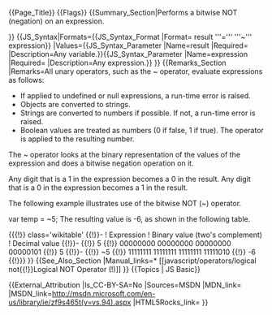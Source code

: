 {{Page_Title}}
{{Flags}}
{{Summary_Section|Performs a bitwise NOT (negation) on an expression.

}}
{{JS_Syntax|Formats={{JS_Syntax_Format
|Format= result '''=''' '''~''' expression}}
|Values={{JS_Syntax_Parameter
|Name=result
|Required=
|Description=Any variable.}}{{JS_Syntax_Parameter
|Name=expression
|Required=
|Description=Any expression.}}
}}
{{Remarks_Section
|Remarks=All unary operators, such as the ~ operator, evaluate expressions as follows:

* If applied to undefined or null expressions, a run-time error is raised.
* Objects are converted to strings.
* Strings are converted to numbers if possible. If not, a run-time error is raised.
* Boolean values are treated as numbers (0 if false, 1 if true).
The operator is applied to the resulting number.

The ~ operator looks at the binary representation of the values of the expression and does a bitwise negation operation on it.

Any digit that is a 1 in the expression becomes a 0 in the result. Any digit that is a 0 in the expression becomes a 1 in the result.

The following example illustrates use of the bitwise NOT (~) operator.

 var temp = ~5;
The resulting value is -6, as shown in the following table.

{{{!}} class='wikitable'
{{!}}-
! Expression
! Binary value (two's complement)
! Decimal value
{{!}}-
{{!}} 5
{{!}} 00000000 00000000 00000000 00000101
{{!}} 5
{{!}}-
{{!}} ~5
{{!}} 11111111 11111111 11111111 11111010
{{!}} -6
{{!}}} 
}}
{{See_Also_Section
|Manual_links=* [[javascript/operators/logical not{{!}}Logical NOT Operator (!)]]
}}
{{Topics | JS Basic}}

{{External_Attribution
|Is_CC-BY-SA=No
|Sources=MSDN
|MDN_link=
|MSDN_link=http://msdn.microsoft.com/en-us/library/ie/zf9s465t(v=vs.94).aspx
|HTML5Rocks_link=
}}